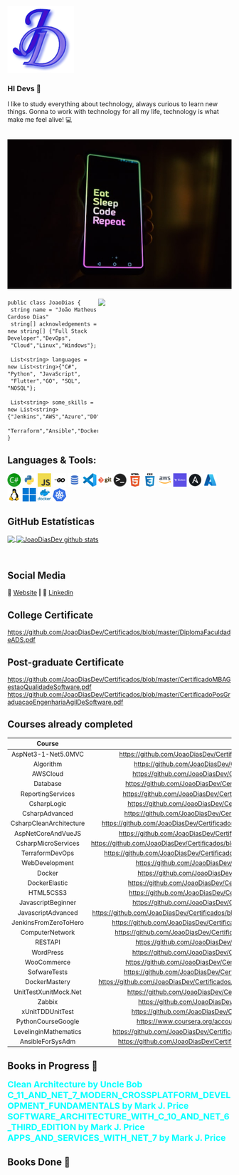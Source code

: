 [![Header](https://github.com/JoaoDiasDev/JoaoDiasDev/blob/main/logoX1.png "Header")](https://github.com/joaodiasdev/)

### HI Devs 👋

I like to study everything about technology, always curious to learn new things. Gonna to work with technology for all my life, technology is what make me feel alive! 💻

## <img alt="about-me" src="https://github.com/JoaoDiasDev/ResourcesGeralParaProjetos/blob/master/JoaoDiasDev/Readme/resources/about-me-section.jpg?raw=true" />


<img align="right" width="300" src="https://media.giphy.com/media/iGpHt2H22k1orjgT9b/giphy.gif" />


```Csharp
public class JoaoDias {
 string name = "João Matheus Cardoso Dias"
 string[] acknowledgements = new string[] {"Full Stack Developer","DevOps",
 "Cloud","Linux","Windows"};

 List<string> languages = new List<string>{"C#", "Python", "JavaScript",
 "Flutter","GO", "SQL", "NOSQL"};

 List<string> some_skills = new List<string>{"Jenkins","AWS","Azure","DO","GCP",
 "Terraform","Ansible","Docker","Kubernetes"}
}
```

## **Languages & Tools:**  

<code><img height="30" src="https://raw.githubusercontent.com/github/explore/80688e429a7d4ef2fca1e82350fe8e3517d3494d/topics/csharp/csharp.png"></code>
<code><img height="30" src="https://raw.githubusercontent.com/github/explore/80688e429a7d4ef2fca1e82350fe8e3517d3494d/topics/python/python.png"></code>
<code><img height="30" src="https://raw.githubusercontent.com/github/explore/80688e429a7d4ef2fca1e82350fe8e3517d3494d/topics/javascript/javascript.png"></code>
<code><img height="30" src="https://raw.githubusercontent.com/github/explore/80688e429a7d4ef2fca1e82350fe8e3517d3494d/topics/go/go.png"></code>
<code><img height="30" src="https://raw.githubusercontent.com/github/explore/80688e429a7d4ef2fca1e82350fe8e3517d3494d/topics/sql/sql.png"></code>
<code><img height="30" src="https://raw.githubusercontent.com/github/explore/80688e429a7d4ef2fca1e82350fe8e3517d3494d/topics/visual-studio-code/visual-studio-code.png"></code>
<code><img height="30" src="https://raw.githubusercontent.com/github/explore/80688e429a7d4ef2fca1e82350fe8e3517d3494d/topics/git/git.png"></code>
<code><img height="30" src="https://raw.githubusercontent.com/github/explore/80688e429a7d4ef2fca1e82350fe8e3517d3494d/topics/terminal/terminal.png"></code>
<code><img height="30" src="https://raw.githubusercontent.com/github/explore/80688e429a7d4ef2fca1e82350fe8e3517d3494d/topics/html/html.png"></code>
<code><img height="30" src="https://raw.githubusercontent.com/github/explore/80688e429a7d4ef2fca1e82350fe8e3517d3494d/topics/css/css.png"></code>
<code><img height="30" src="https://raw.githubusercontent.com/github/explore/fbceb94436312b6dacde68d122a5b9c7d11f9524/topics/aws/aws.png"></code>
<code><img height="30" src="https://raw.githubusercontent.com/github/explore/80688e429a7d4ef2fca1e82350fe8e3517d3494d/topics/terraform/terraform.png"></code>
<code><img height="30" src="https://raw.githubusercontent.com/github/explore/80688e429a7d4ef2fca1e82350fe8e3517d3494d/topics/ansible/ansible.png"></code>
<code><img height="30" src="https://raw.githubusercontent.com/github/explore/eaef8552d8b082ffafe2bfc8a5023d47da904aac/topics/azure/azure.png"></code>
<code><img height="30" src="https://raw.githubusercontent.com/github/explore/80688e429a7d4ef2fca1e82350fe8e3517d3494d/topics/linux/linux.png"></code>
<code><img height="30" src="https://raw.githubusercontent.com/github/explore/379d49236d826364be968345e0a085d044108cff/topics/windows/windows.png"></code>
<code><img height="30" src="https://raw.githubusercontent.com/github/explore/80688e429a7d4ef2fca1e82350fe8e3517d3494d/topics/docker/docker.png"></code>
<code><img height="30" src="https://raw.githubusercontent.com/github/explore/01ea2a586e5da744792d0ccfce2f68b861f29301/topics/kubernetes/kubernetes.png"></code>

## **GitHub Estatísticas**

<a href="https://github.com/joaodiasdev">
  <img align="center" src="https://github-readme-stats.vercel.app/api/top-langs/?username=joaodiasdev&theme=nightowl&hide_langs_below=1" />
</a>

<a href="https://github.com/joaodiasdev">
 <img align="center" src="https://github-readme-stats.vercel.app/api?username=joaodiasdev&show_icons=true&theme=nightowl&line_height=27" alt="JoaoDiasDev github stats"/>
</a>

[website]: https://joaodiasdev.com/
[linkedin]: https://www.linkedin.com/in/jo%C3%A3o-matheus-cardoso-dias-29636220a/
<br>

## Social Media

🏡 [Website][website] **|** 
👔 [Linkedin][linkedin]

## College Certificate
https://github.com/JoaoDiasDev/Certificados/blob/master/DiplomaFaculdadeADS.pdf

## Post-graduate Certificate
https://github.com/JoaoDiasDev/Certificados/blob/master/CertificadoMBAGestaoQualidadeSoftware.pdf
https://github.com/JoaoDiasDev/Certificados/blob/master/CertificadoPosGraduacaoEngenhariaAgilDeSoftware.pdf

## Courses already completed

|       Course           |                            Certificate                                                                      |
|:----------------------:|:-----------------------------------------------------------------------------------------------------------:|
|  AspNet3-1-Net5.0MVC   | https://github.com/JoaoDiasDev/Certificados/blob/master/CertificadoAspNet3-1-Net5.0.pdf                     |
|     Algorithm          | https://github.com/JoaoDiasDev/Certificados/blob/master/CertificadoAlgoritmo.pdf                            |
|      AWSCloud          | https://github.com/JoaoDiasDev/Certificados/blob/master/CertificadoAWSCloud.pdf                             |
|      Database          | https://github.com/JoaoDiasDev/Certificados/blob/master/CertificadoBancoDeDados.pdf                         |
| ReportingServices      | https://github.com/JoaoDiasDev/Certificados/blob/master/CertificadoReportingService.pdf                     |
|    CsharpLogic         | https://github.com/JoaoDiasDev/Certificados/blob/master/CertificadoCsharpLogica.pdf                         |
|    CsharpAdvanced      | https://github.com/JoaoDiasDev/Certificados/blob/master/CertificadoCsharpIntermed.pdf                       |
| CsharpCleanArchitecture| https://github.com/JoaoDiasDev/Certificados/blob/master/CertificadoArchitectureCsharpAspNetCore.pdf         |
| AspNetCoreAndVueJS     | https://github.com/JoaoDiasDev/Certificados/blob/master/CertificadoAspNetCoreEVueJS.pdf                     |
| CsharpMicroServices    | https://github.com/JoaoDiasDev/Certificados/blob/master/CertificadoMicroServicesNet6.0RabbitMQeOcelot.pdf   |
|  TerraformDevOps       | https://github.com/JoaoDiasDev/Certificados/blob/master/CertificadoTerraformAWSSREIACDevOps.pdf             |
|   WebDevelopment       | https://github.com/JoaoDiasDev/Certificados/blob/master/CertificadoDevWeb.pdf                               |
|       Docker           | https://github.com/JoaoDiasDev/Certificados/blob/master/CertificadoDocker.pdf                               |
|   DockerElastic        | https://github.com/JoaoDiasDev/Certificados/blob/master/CertificadoDockerElastic.pdf                        |
|     HTML5CSS3          | https://github.com/JoaoDiasDev/Certificados/blob/master/CertificadoHTML5CSS3.pdf                            |
| JavascriptBeginner     | https://github.com/JoaoDiasDev/Certificados/blob/master/CertificadoJavaScript.pdf                           |
| JavascriptAdvanced     | https://github.com/JoaoDiasDev/Certificados/blob/master/CertificadoJavascriptAvan%C3%A7adoFullStack.pdf     |
| JenkinsFromZeroToHero  | https://github.com/JoaoDiasDev/Certificados/blob/master/CertificadoJenkinsFromZeroToHero.pdf                |
| ComputerNetwork        | https://github.com/JoaoDiasDev/Certificados/blob/master/CertificadoRedeDeComputadores.pdf                   |
|      RESTAPI           | https://github.com/JoaoDiasDev/Certificados/blob/master/CertificadoRESTAPI.pdf                              |
|     WordPress          | https://github.com/JoaoDiasDev/Certificados/blob/master/CertificadoWordPress.pdf                            |
|    WooCommerce         | https://github.com/JoaoDiasDev/Certificados/blob/master/CertificadoWooCommerce.pdf                          |
|    SofwareTests        | https://github.com/JoaoDiasDev/Certificados/blob/master/CertificadoTestesSoftwares.pdf                      |
|    DockerMastery       | https://github.com/JoaoDiasDev/Certificados/blob/master/CertificadoDockerMasterySwarmKubernetes.pdf         |
|  UnitTestXunitMock.Net | https://github.com/JoaoDiasDev/Certificados/blob/master/CertificadoXunitMockNet.pdf                         |
|      Zabbix            | https://github.com/JoaoDiasDev/Certificados/blob/master/CertificadoZabbix.pdf                               |
|  xUnitTDDUnitTest      | https://github.com/JoaoDiasDev/Certificados/blob/master/CertificadoTDDDotNet.pdf                            |
|  PythonCourseGoogle    | https://www.coursera.org/account/accomplishments/certificate/HYPZGU9SFBK3                                   |
|  LevelinginMathematics | https://github.com/JoaoDiasDev/Certificados/blob/master/CertificadoNivelamentoMatematica.pdf                |
|  AnsibleForSysAdm      |  https://github.com/JoaoDiasDev/Certificados/blob/master/CertificadoAnsibleParaSysADM.pdf                   |

## Books in Progress 📖

<span style="font-weight: bold;font-size: 1.2rem;color: cyan;">Clean Architecture by Uncle Bob</span>
<span style="font-weight: bold;font-size: 1.2rem;color: cyan;">C_11_AND_NET_7_MODERN_CROSSPLATFORM_DEVELOPMENT_FUNDAMENTALS by Mark J. Price</span>
<span style="font-weight: bold;font-size: 1.2rem;color: cyan;">SOFTWARE_ARCHITECTURE_WITH_C_10_AND_NET_6_THIRD_EDITION by Mark J. Price</span>
<span style="font-weight: bold;font-size: 1.2rem;color: cyan;">APPS_AND_SERVICES_WITH_NET_7 by Mark J. Price</span>

## Books Done 📘 
